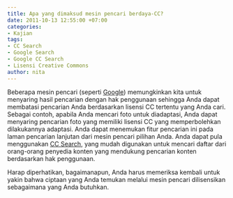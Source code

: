 ```yaml
---
title: Apa yang dimaksud mesin pencari berdaya-CC?
date: 2011-10-13 12:55:00 +07:00
categories:
- Kajian
tags:
- CC Search
- Google Search
- Google CC Search
- Lisensi Creative Commons
author: nita
---
```


Beberapa mesin pencari (seperti [Google](http://www.google.com/advanced_search?hl=en)) memungkinkan kita untuk menyaring hasil pencarian dengan hak penggunaan sehingga Anda dapat membatasi pencarian Anda berdasarkan lisensi CC tertentu yang Anda cari. Sebagai contoh, apabila Anda mencari foto untuk diadaptasi, Anda dapat menyaring pencarian foto yang memiliki lisensi CC yang memperbolehkan dilakukannya adaptasi. Anda dapat menemukan fitur pencarian ini pada laman pencarian lanjutan dari mesin pencari pilihan Anda. Anda dapat pula menggunakan [CC Search](http://search.creativecommons.org/), yang mudah digunakan untuk mencari daftar dari orang-orang penyedia konten yang mendukung pencarian konten berdasarkan hak penggunaan.

Harap diperhatikan, bagaimanapun, Anda harus memeriksa kembali untuk yakin bahwa ciptaan yang Anda temukan melalui mesin pencari dilisensikan sebagaimana yang Anda butuhkan.